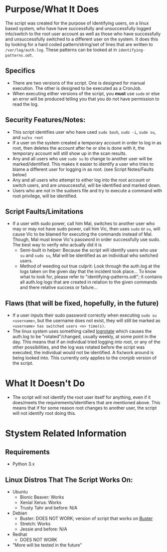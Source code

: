 # Purpose/What It Does
The script was created for the purpose of identifying users, on a linux based system, who have have successfully and unsuccessfully logged into/switch to the root user account as well as those who have successfully and unsuccessfully switched to a different user on the system. It does this by looking for a hard coded pattern/string/set of lines that are written to `/var/log/auth.log`. These patterns can be looked at in `identifying-patterns.odt`.

## Specifics
- There are two versions of the script. One is designed for manual execution. The other is designed to be executed as a CronJob.
- When executing either versions of the script, you **must** use `sudo` or else an error will be produced telling you that you do not have permission to read the log. 

## Security Features/Notes:
- This script identifies user who have used `sudo bash`, `sudo -i`, `sudo su`, and `su`/`su root`
- If a user on the system created a temporary account in order to log in as root, then deletes the account after he or she is done with it, the temporary account will still show up in the scan results.
- Any and all users who use `sudo su` to change to another user will be marked/identified. This makes it easier to identify a user who tries to blame a different user for logging in as root. (see Script Notes/Faults below)
- Any and all users who attempt to either log into the root account or switch users, and are unsuccessful, will be identified and marked down.
- Users who are not in the sudoers file and try to execute a command with root privilege, will be identified.

## Script Faults/Limitations
- If a user with sudo power, call him Mal, switches to another user who may or may not have sudo power, call him Vic, then uses `sudo` or `su`, will cause Vic to be blamed for executing the commands instead of Mal. Though, Mal must know Vic's password in order successfully use sudo. The best way to verify who actually did it is 
  - Semi-built in helper: Because the script will identify users who use `su` and `sudo su`, Mal will be identified as an individual who switched users.
  - Method of weeding out true culprit: Look through the auth.log at the logs taken on the given day that the incident took place... To know what to look for, please refer to "identifying-patterns.odt"; it contains all auth.log logs that are created in relation to the given commands and there relative success or failure...

## Flaws (that will be fixed, hopefully, in the future)
- If a user inputs their sudo password correctly when executing `sudo su <username>`, but the username does not exist, they will still be marked as `<username> has switched users <n> time(s)`.
- The linux system uses something called [logrotate](https://linux.die.net/man/8/logrotate) which causes the auth.log to be "rotated"/changed, usually weekly, at some point in the day. This means that if an individual tried logging into root, or any of the other possibilities, and the log was rotated before the script was executed, the individual would not be identified. A fix/work around is being looked into. This currently only applies to the cronjob version of the script.

# What It Doesn't Do
- The script will not identify the root user itself for anything, even if it does/meets the requirements/identifiers that are mentioned above. This means that if for some reason root changes to another user, the script will not identify root doing this.

# Stystem Related Information
## Requirements
- Python 3.x

## Linux Distros That The Script Works On:
- Ubuntu
  - Bionic Beaver: Works
  - Xenial Xerus: Works
  - Trusty Tahr and before: N/A
- Debian
  - Buster: DOES NOT WORK; version of script that works on [Buster](https://github.com/StrangeRanger/identify-root-user-logins)
  - Stretch: Works
  - Jessie and before: N/A
- Redhat
  - DOES NOT WORK
- "More will be tested in the future"
